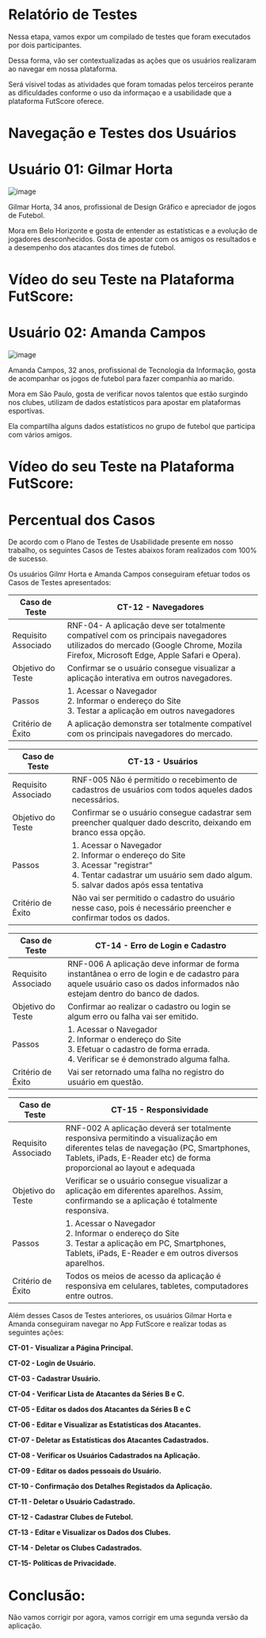 # Relatório de Testes

Nessa etapa, vamos expor um compilado de testes que foram executados por dois participantes.

Dessa forma, vão ser contextualizadas as ações que os usuários realizaram ao navegar em nossa plataforma.

Será vísivel todas as atividades que foram tomadas pelos terceiros perante as dificuldades conforme o uso da informaçao e a usabilidade que a plataforma FutScore oferece.

# Navegação e Testes dos Usuários

# Usuário 01: Gilmar Horta

![image](https://github.com/ICEI-PUC-Minas-PMV-ADS/pmv-ads-2023-2-e2-proj-int-t1-time2-futebol/assets/126628545/599a73fe-ceff-426c-aa1f-c784c6fc6268)

Gilmar Horta, 34 anos, profissional de Design Gráfico e apreciador de jogos de Futebol.

Mora em Belo Horizonte e gosta de entender as estatísticas e a evolução de jogadores desconhecidos.
Gosta de apostar com os amigos os resultados e a desempenho dos atacantes dos times de futebol.

# Vídeo do seu Teste na Plataforma FutScore:

# Usuário 02: Amanda Campos

![image](https://github.com/ICEI-PUC-Minas-PMV-ADS/pmv-ads-2023-2-e2-proj-int-t1-time2-futebol/assets/126628545/a49ea484-ae61-4ee9-a8e6-9bbbcc48b87d)

Amanda Campos, 32 anos, profissional de Tecnologia da Informação, gosta de acompanhar os jogos de futebol para fazer companhia ao marido.

Mora em São Paulo, gosta de verificar novos talentos que estão surgindo nos clubes, utilizam de dados estatísticos para apostar em plataformas esportivas.

Ela compartilha alguns dados estatísticos no grupo de futebol que participa com vários amigos.

# Vídeo do seu Teste na Plataforma FutScore:

# Percentual dos Casos

De acordo com o Plano de Testes de Usabilidade presente em nosso trabalho, os seguintes Casos de Testes abaixos foram realizados com 100% de sucesso.

Os usuários Gilmr Horta e Amanda Campos conseguiram efetuar todos os Casos de Testes apresentados:

| **Caso de Teste** 	| **CT-12 - Navegadores**                                                                           	|
|--------------------|-----------------------------------------------------------------------------------------------------|
|	Requisito Associado| RNF-04- A aplicação deve ser totalmente compatível com os principais navegadores utilizados do mercado (Google Chrome, Mozila Firefox, Microsoft Edge, Apple Safari e Opera).   |
| Objetivo do Teste 	| Confirmar se o usuário consegue visualizar a aplicação interativa em outros navegadores.                                     |
| Passos 	           | 1. Acessar o Navegador<br>2. Informar o endereço do Site<br>3. Testar a aplicação em outros navegadores                      |
| Critério de Êxito  | A aplicação demonstra ser totalmente compatível com os principais navegadores do mercado.   

| **Caso de Teste** 	| **CT-13 - Usuários**                                                                           	|
|--------------------|-----------------------------------------------------------------------------------------------------|
|	Requisito Associado| RNF-005	Não é permitido o recebimento de cadastros de usuários com todos aqueles dados necessários.   |
| Objetivo do Teste 	| Confirmar se o usuário consegue cadastrar sem preencher qualquer dado descrito, deixando em branco essa opção.                                     |
| Passos 	           | 1. Acessar o Navegador<br>2. Informar o endereço do Site<br>3. Acessar "registrar" <br> 4. Tentar cadastrar um usuário sem dado algum. <br> 5. salvar dados após essa tentativa|
| Critério de Êxito  | Não vai ser permitido o cadastro do usuário nesse caso, pois é necessário preencher e confirmar todos os dados.     | 

| **Caso de Teste** 	| **CT-14 - Erro de Login e Cadastro**                                                                           	|
|--------------------|-----------------------------------------------------------------------------------------------------|
|	Requisito Associado| RNF-006	A aplicação deve informar de forma instantânea o erro de login e de cadastro para aquele usuário caso os dados informados não estejam dentro do banco de dados.
| Objetivo do Teste 	| Confirmar ao realizar o cadastro ou login se algum erro ou falha vai ser emitido.                                   |
| Passos 	           | 1. Acessar o Navegador<br>2. Informar o endereço do Site<br>3. Efetuar o cadastro de forma errada. <br> 4. Verificar se é demonstrado alguma falha.|
| Critério de Êxito  | Vai ser retornado uma falha no registro do usuário em questão.      

| **Caso de Teste** 	| **CT-15 - Responsividade**                                                                           	|
|--------------------|-----------------------------------------------------------------------------------------------------|
|	Requisito Associado| RNF-002	A aplicação deverá ser totalmente responsiva permitindo a visualização em diferentes telas de navegação (PC, Smartphones, Tablets, iPads, E-Reader etc) de forma proporcional ao layout e adequada   |
| Objetivo do Teste 	| Verificar se o usuário consegue visualizar a aplicação em diferentes aparelhos. Assim, confirmando se a aplicação é totalmente responsiva.                                     |
| Passos 	           | 1. Acessar o Navegador<br>2. Informar o endereço do Site<br>3. Testar a aplicação em PC, Smartphones, Tablets, iPads, E-Reader e em outros diversos aparelhos.                     |
| Critério de Êxito  | Todos os meios de acesso da aplicação é responsiva em celulares, tabletes, computadores entre outros.    

Além desses Casos de Testes anteriores, os usuários Gilmar Horta e Amanda conseguiram navegar no App FutScore e realizar todas as seguintes ações:

**CT-01 - Visualizar a Página Principal.**

**CT-02 - Login de Usuário.**

**CT-03 - Cadastrar Usuário.**

**CT-04 - Verificar Lista de Atacantes da Séries B e C.**

**CT-05 - Editar os dados dos Atacantes da Séries B e C**

**CT-06 - Editar e Visualizar as Estatísticas dos Atacantes.**

**CT-07 - Deletar as Estatísticas dos Atacantes Cadastrados.**

**CT-08 - Verificar os Usuários Cadastrados na Aplicação.**

**CT-09 - Editar os dados pessoais do Usuário.**

**CT-10 - Confirmação dos Detalhes Registados da Aplicação.**

**CT-11 - Deletar o Usuário Cadastrado.**

**CT-12 - Cadastrar Clubes de Futebol.**

**CT-13 - Editar e Visualizar os Dados dos Clubes.**

**CT-14 - Deletar os Clubes Cadastrados.**

**CT-15- Políticas de Privacidade.**

# Conclusão:

Não vamos corrigir por agora, vamos corrigir em uma segunda versão da aplicação. 
